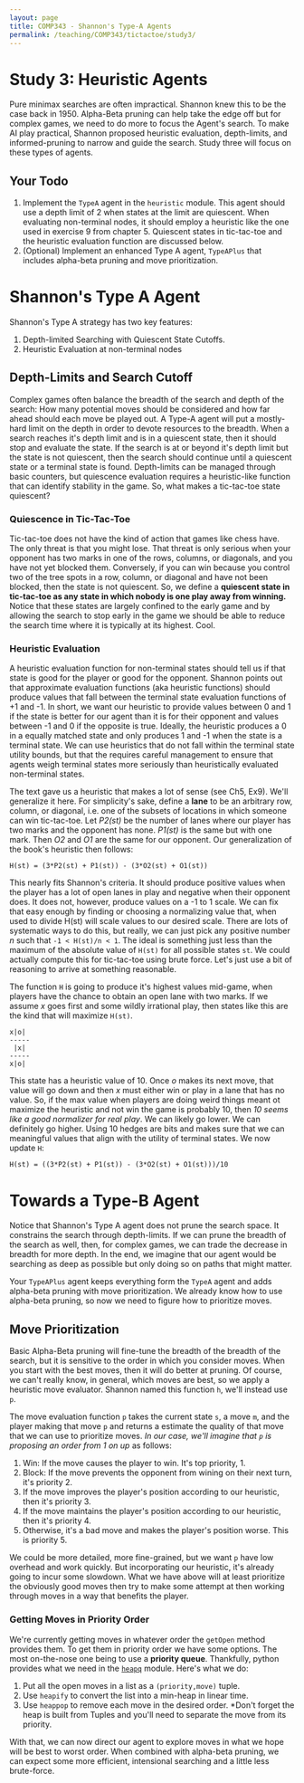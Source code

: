 ```yaml
---
layout: page
title: COMP343 - Shannon's Type-A Agents 
permalink: /teaching/COMP343/tictactoe/study3/
---
```



# Study 3: Heuristic Agents

Pure minimax searches are often impractical. Shannon knew this to be the case back in 1950. Alpha-Beta pruning can help take the edge off but for complex games, we need to do more to focus the Agent's search. To make AI play practical, Shannon proposed heuristic evaluation, depth-limits, and informed-pruning to narrow and guide the search. Study three will focus on these types of agents. 

## Your Todo

1. Implement the `TypeA` agent in the `heuristic` module. This agent should use a depth limit of 2 when states at the limit are quiescent. When evaluating non-terminal nodes, it should employ a heuristic like the one used in exercise 9 from chapter 5. Quiescent states in tic-tac-toe and the heuristic evaluation function are discussed below.
2. (Optional) Implement an enhanced Type A agent, `TypeAPlus` that includes alpha-beta pruning and move prioritization. 

# Shannon's Type A Agent

Shannon's Type A strategy has two key features:

1.  Depth-limited Searching with Quiescent State Cutoffs.   
2.  Heuristic Evaluation at non-terminal nodes

## Depth-Limits and Search Cutoff 

Complex games often balance the breadth of the search and depth of the search: How many potential moves should be considered and how far ahead should each move be played out. A Type-A agent will put a mostly-hard limit on the depth in order to devote resources to the breadth. When a search reaches it's depth limit and is in a quiescent state, then it should stop and evaluate the state. If the search is at or beyond it's depth limit but the state is not quiescent, then the search should continue until a quiescent state or a terminal state is found. Depth-limits can be managed through basic counters, but quiescence evaluation requires a heuristic-like function that can identify stability in the game.  So, what makes a tic-tac-toe state quiescent?


### Quiescence in Tic-Tac-Toe

Tic-tac-toe does not have the kind of action that games like chess have. The only threat is that you might lose. That threat is only serious when your opponent has two marks in one of the rows, columns, or diagonals, and you have not yet blocked them.  Conversely, if you can win because you control two of the tree spots in a row, column, or diagonal and have not been blocked, then the state is not quiescent. So, we define a **quiescent state in tic-tac-toe as any state in which nobody is one play away from winning.**  Notice that these states are largely confined to the early game and by allowing the search to stop early in the game we should be able to reduce the search time where it is typically at its highest. Cool.  

### Heuristic Evaluation

A heuristic evaluation function for non-terminal states should tell us if that state is good for the player or good for the opponent. Shannon points out that approximate evaluation functions (aka heuristic functions) should produce values that fall between the terminal state evaluation functions of +1 and -1.  In short, we want our heuristic to provide values between 0 and 1 if the state is better for our agent than it is for their opponent and values between -1 and 0 if the opposite is true. Ideally, the heuristic produces a 0 in a equally matched state and only produces 1 and -1 when the state is a terminal state. We can use heuristics that do not fall within the terminal state utility bounds, but that the requires careful management to ensure that agents weigh terminal states more seriously than heuristically evaluated non-terminal states. 

The text gave us a heuristic that makes a lot of sense (see Ch5, Ex9).  We'll generalize it here.  For simplicity's sake, define a **lane** to be an arbitrary row, column, or diagonal, i.e. one of the subsets of locations in which someone can win tic-tac-toe. Let *P2(st)* be the number of lanes where our player has two marks and the opponent has none. *P1(st)* is the same but with one mark. Then *O2* and *O1* are the same for our opponent. Our generalization of the book's heuristic then follows: 
```
H(st) = (3*P2(st) + P1(st)) - (3*O2(st) + O1(st))
```
This nearly fits Shannon's criteria. It should produce positive values when the player has a lot of open lanes in play and negative when their opponent does. It does not, however, produce values on a -1 to 1 scale. We can fix that easy enough by finding or choosing a normalizing value that, when used to divide H(st) will scale values to our desired scale. There are lots of systematic ways to do this, but really, we can just pick any positive number *n* such that `-1 < H(st)/n < 1`.  The ideal is something just less than the maximum of the absolute value of `H(st)` for all possible states `st`. We could actually compute this for tic-tac-toe using brute force. Let's just use a bit of reasoning to arrive at something reasonable.

The function `H` is going to produce it's highest values mid-game, when players have the chance to obtain an open lane with two marks.  If we assume *x* goes first and some wildly irrational play, then states like this are the kind that will maximize `H(st)`.
```
x|o| 
-----
 |x| 
-----
x|o| 

```
This state has a heuristic value of 10. Once *o* makes its next move, that value will go down and then *x* must either win or play in a lane that has no value. So, if the max value when players are doing weird things meant ot maximize the heuristic and not win the game is probably 10, then *10 seems like a good normalizer for real play*.  We can likely go lower. We can definitely go higher. Using 10 hedges are bits and makes sure that we can meaningful values that align with the utility of terminal states. We now update `H`:
```
H(st) = ((3*P2(st) + P1(st)) - (3*O2(st) + O1(st)))/10
```

# Towards a Type-B Agent

Notice that Shannon's Type A agent does not prune the search space. It constrains the search through depth-limits. If we can prune the breadth of the search as well, then, for complex games, we can trade the decrease in breadth for more depth.  In the end, we imagine that our agent would be searching as deep as possible but only doing so on paths that might matter. 

Your `TypeAPlus` agent keeps everything form the `TypeA` agent and adds alpha-beta pruning with move prioritization. We already know how to use alpha-beta pruning, so now we need to figure how to prioritize moves. 

## Move Prioritization

Basic Alpha-Beta pruning will fine-tune the breadth of the breadth of the search, but it is sensitive to the order in which you consider moves.  When you start with the best moves, then it will do better at pruning.  Of course, we can't really know, in general, which moves are best, so we apply a heuristic move evaluator. Shannon named this function `h`, we'll instead use `p`.  

The move evaluation function `p` takes the current state `s`, a move `m`, and the player making that move `p` and returns a estimate the quality of that move that we can use to prioritize moves. *In our case, we'll imagine that `p` is proposing an order from 1 on up* as follows:

1. Win: If the move causes the player to win. It's top priority, 1. 
2. Block: If the move prevents the opponent from wining on their next turn, it's priority 2. 
3. If the move improves the player's position according to our heuristic, then it's priority 3. 
4. If the move maintains the player's position according to our heuristic, then it's priority 4.
5. Otherwise, it's a bad move and makes the player's position worse. This is priority 5. 

We could be more detailed, more fine-grained, but we want `p` have low overhead and work quickly. But incorporating our heuristic, it's already going to incur some slowdown.  What we have above will at least prioritize the obviously good moves then try to make some attempt at then working through moves in a way that benefits the player. 

### Getting Moves in Priority Order 

We're currently getting moves in whatever order the `getOpen` method provides them. To get them in priority order we have some options. The most on-the-nose one being to use a **priority queue**. Thankfully, python provides what we need in the [`heapq`](https://docs.python.org/3/library/heapq.html) module. Here's what we do:

1. Put all the open moves in a list as a `(priority,move)` tuple.
2. Use `heapify` to convert the list into a min-heap in linear time.
3. Use `heappop` to remove each move in the desired order. *Don't forget the heap is built from Tuples and you'll need to separate the move from its priority. 

With that, we can now direct our agent to explore moves in what we hope will be best to worst order. When combined with alpha-beta pruning, we can expect some more efficient, intensional searching and a little less brute-force. 



